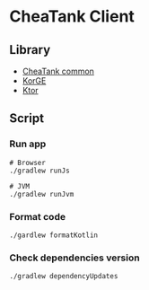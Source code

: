 # CheaTank Client

## Library

- [CheaTank common](https://github.com/cheatank/common)
- [KorGE](https://korge.org)
- [Ktor](https://ktor.io)

## Script

### Run app

```shell
# Browser
./gradlew runJs

# JVM
./gradlew runJvm
```

### Format code

```shell
./gardlew formatKotlin
```

### Check dependencies version

```shell
./gradlew dependencyUpdates
```
